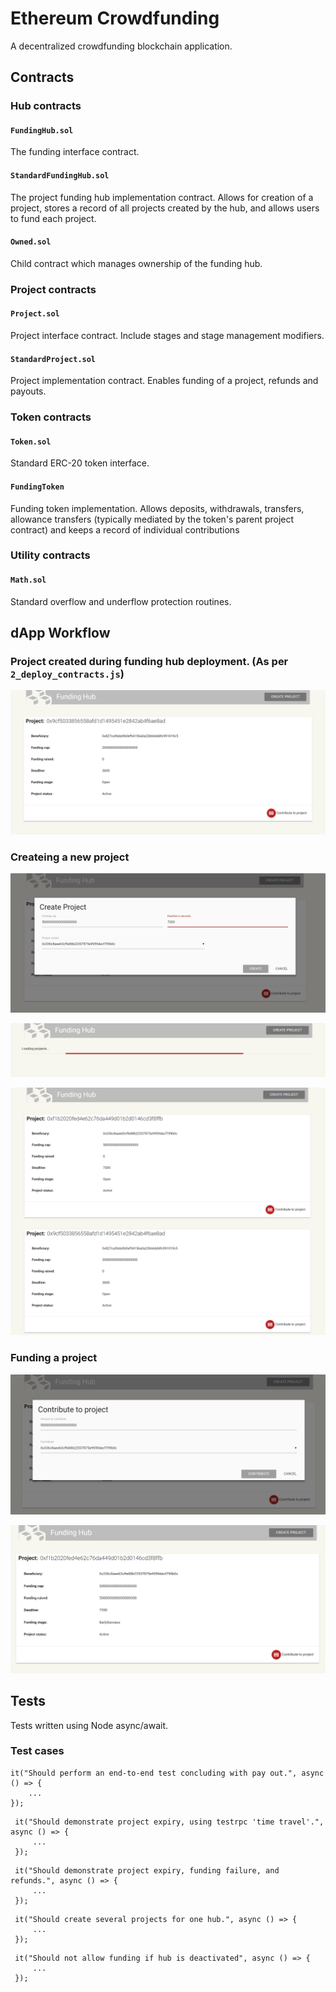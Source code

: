 # Ethereum Crowdfunding

A decentralized crowdfunding blockchain application.

## Contracts

### Hub contracts 

#### `FundingHub.sol` 

The  funding interface contract. 

#### `StandardFundingHub.sol` 

The project funding hub implementation contract.  Allows for creation of a project, stores a record of all projects created by the hub, and allows users to fund each project. 

#### `Owned.sol`

Child contract which manages ownership of the funding hub. 

### Project contracts

#### `Project.sol`

Project interface contract.  Include stages and stage management modifiers. 

#### `StandardProject.sol`

Project implementation contract.  Enables funding of a project, refunds and payouts. 

### Token contracts

#### `Token.sol`

Standard ERC-20 token interface.

#### `FundingToken`

Funding token implementation.  Allows deposits, withdrawals, transfers, allowance transfers (typically mediated by the token's parent project contract) and keeps a record of individual contributions

### Utility contracts 

#### `Math.sol` 

Standard overflow and underflow protection routines. 

##  dApp Workflow 

### Project created during funding hub deployment. (As per `2_deploy_contracts.js`)

![Project Created](/images/1.png)

###  Createing a new project
![Project Creation](/images/2.png)

![Project Creation](/images/3.png)

![Project Creation](/images/4.png)

###  Funding a project 

![Project Funding](/images/5.png)

![Project Funding](/images/6.png)

## Tests

Tests written using Node async/await. 
### Test cases

```
it("Should perform an end-to-end test concluding with pay out.", async () => {
	...
});
```

```
 it("Should demonstrate project expiry, using testrpc 'time travel'.", async () => { 
	 ...
 });
```

```
 it("Should demonstrate project expiry, funding failure, and refunds.", async () => { 
	 ...
 });
```

```
 it("Should create several projects for one hub.", async () => { 
	 ...
 });
```

```
 it("Should not allow funding if hub is deactivated", async () => { 
	 ...
 });
```
